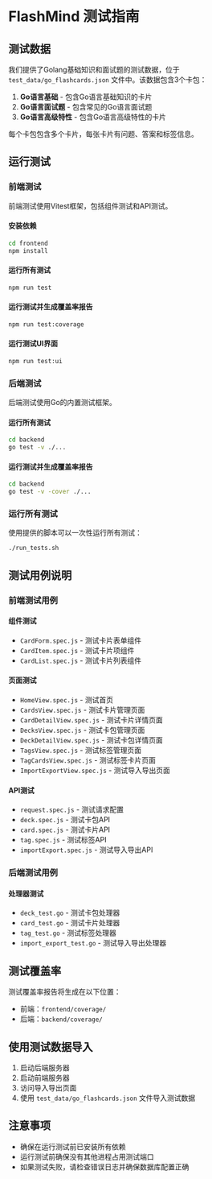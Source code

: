 # FlashMind 测试指南

## 测试数据

我们提供了Golang基础知识和面试题的测试数据，位于 `test_data/go_flashcards.json` 文件中。该数据包含3个卡包：

1. **Go语言基础** - 包含Go语言基础知识的卡片
2. **Go语言面试题** - 包含常见的Go语言面试题
3. **Go语言高级特性** - 包含Go语言高级特性的卡片

每个卡包包含多个卡片，每张卡片有问题、答案和标签信息。

## 运行测试

### 前端测试

前端测试使用Vitest框架，包括组件测试和API测试。

#### 安装依赖
```bash
cd frontend
npm install
```

#### 运行所有测试
```bash
npm run test
```

#### 运行测试并生成覆盖率报告
```bash
npm run test:coverage
```

#### 运行测试UI界面
```bash
npm run test:ui
```

### 后端测试

后端测试使用Go的内置测试框架。

#### 运行所有测试
```bash
cd backend
go test -v ./...
```

#### 运行测试并生成覆盖率报告
```bash
cd backend
go test -v -cover ./...
```

### 运行所有测试

使用提供的脚本可以一次性运行所有测试：

```bash
./run_tests.sh
```

## 测试用例说明

### 前端测试用例

#### 组件测试
- `CardForm.spec.js` - 测试卡片表单组件
- `CardItem.spec.js` - 测试卡片项组件
- `CardList.spec.js` - 测试卡片列表组件

#### 页面测试
- `HomeView.spec.js` - 测试首页
- `CardsView.spec.js` - 测试卡片管理页面
- `CardDetailView.spec.js` - 测试卡片详情页面
- `DecksView.spec.js` - 测试卡包管理页面
- `DeckDetailView.spec.js` - 测试卡包详情页面
- `TagsView.spec.js` - 测试标签管理页面
- `TagCardsView.spec.js` - 测试标签卡片页面
- `ImportExportView.spec.js` - 测试导入导出页面

#### API测试
- `request.spec.js` - 测试请求配置
- `deck.spec.js` - 测试卡包API
- `card.spec.js` - 测试卡片API
- `tag.spec.js` - 测试标签API
- `importExport.spec.js` - 测试导入导出API

### 后端测试用例

#### 处理器测试
- `deck_test.go` - 测试卡包处理器
- `card_test.go` - 测试卡片处理器
- `tag_test.go` - 测试标签处理器
- `import_export_test.go` - 测试导入导出处理器

## 测试覆盖率

测试覆盖率报告将生成在以下位置：

- 前端：`frontend/coverage/`
- 后端：`backend/coverage/`

## 使用测试数据导入

1. 启动后端服务器
2. 启动前端服务器
3. 访问导入导出页面
4. 使用 `test_data/go_flashcards.json` 文件导入测试数据

## 注意事项

- 确保在运行测试前已安装所有依赖
- 运行测试前确保没有其他进程占用测试端口
- 如果测试失败，请检查错误日志并确保数据库配置正确